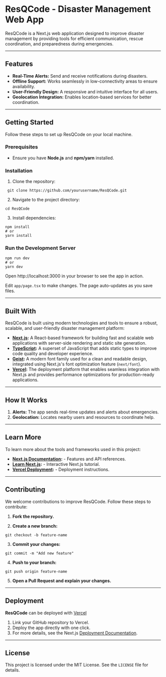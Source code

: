 # **ResQCode - Disaster Management Web App**

ResQCode is a Next.js web application designed to improve disaster management by providing tools for efficient communication, rescue coordination, and preparedness during emergencies.

---

## **Features**
- **Real-Time Alerts:** Send and receive notifications during disasters.
- **Offline Support:** Works seamlessly in low-connectivity areas to ensure availability.
- **User-Friendly Design:** A responsive and intuitive interface for all users.
- **Geolocation Integration:** Enables location-based services for better coordination.

---

## **Getting Started**

Follow these steps to set up ResQCode on your local machine.

### **Prerequisites**
- Ensure you have **Node.js** and **npm/yarn** installed.

### **Installation**
1. Clone the repository:
```
 git clone https://github.com/yourusername/ResQCode.git
```

2. Navigate to the project directory:
```
cd ResQCode
```

3. Install dependencies:
```
npm install
# or
yarn install
```

### **Run the Development Server**
```
npm run dev
# or
yarn dev
```
Open http://localhost:3000 in your browser to see the app in action.

Edit ```app/page.tsx``` to make changes. The page auto-updates as you save files.

---

## **Built With**

ResQCode is built using modern technologies and tools to ensure a robust, scalable, and user-friendly disaster management platform:

- **[Next.js](https://nextjs.org):** A React-based framework for building fast and scalable web applications with server-side rendering and static site generation.
- **[TypeScript](https://www.typescriptlang.org/):** A superset of JavaScript that adds static types to improve code quality and developer experience.
- **[Geist](https://vercel.com/font):** A modern font family used for a clean and readable design, integrated using Next.js's font optimization feature (`next/font`).
- **[Vercel](https://vercel.com/):** The deployment platform that enables seamless integration with Next.js and provides performance optimizations for production-ready applications.

---

## **How It Works**
1. **Alerts:** The app sends real-time updates and alerts about emergencies.
2. **Geolocation:** Locates nearby users and resources to coordinate help.

---

## **Learn More**


To learn more about the tools and frameworks used in this project:

- **[Next.js Documentation](https://nextjs.org/docs):** - Features and API references.
- **[Learn Next.js](https://nextjs.org/learn):** - Interactive Next.js tutorial.
- **[Vercel Deployment](https://nextjs.org/docs/app/building-your-application/deploying):** - Deployment instructions.

---

## **Contributing**

We welcome contributions to improve ResQCode. Follow these steps to contribute:

1. **Fork the repository.**

2. **Create a new branch:**
```
git checkout -b feature-name
```

3. **Commit your changes:**
```
git commit -m "Add new feature"
```
4. **Push to your branch:**
```
git push origin feature-name
```
5. **Open a Pull Request and explain your changes.**

---

## **Deployment**
**ResQCode** can be deployed with [Vercel](https://vercel.com)

1. Link your GitHub repository to Vercel.
2. Deploy the app directly with one click.
3. For more details, see the Next.js [Deployment Documentation](https://nextjs.org/docs/app/building-your-application/deploying).


---

## **License**

This project is licensed under the MIT License. See the `LICENSE` file for details.